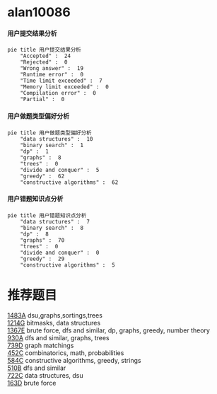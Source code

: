 # alan10086

<!-- tabs:start -->



#### **用户提交结果分析**

```mermaid
pie title 用户提交结果分析
    "Accepted" :  24
    "Rejected" :  0
    "Wrong answer" :  19
    "Runtime error" :  0
    "Time limit exceeded" :  7
    "Memory limit exceeded" :  0
    "Compilation error" :  0
    "Partial" :  0
```

#### **用户做题类型偏好分析**

```mermaid
pie title 用户做题类型偏好分析
    "data structures" :  10
    "binary search" :  1
    "dp" :  1
    "graphs" :  8
    "trees" :  0
    "divide and conquer" :  5
    "greedy" :  62
    "constructive algorithms" :  62
```
#### **用户错题知识点分析**

```mermaid
pie title 用户错题知识点分析
    "data structures" :  7
    "binary search" :  8
    "dp" :  8
    "graphs" :  70
    "trees" :  0
    "divide and conquer" :  0
    "greedy" :  29
    "constructive algorithms" :  5
```



<!-- tabs:end -->
# 推荐题目
[1483A](https://codeforces.com/contest/1483/problem/A)		dsu,graphs,sortings,trees		  
[1214G](https://codeforces.com/contest/1214/problem/G)		bitmasks,
                        data structures		  
[1367E](https://codeforces.com/contest/1367/problem/E)		brute force,
                        dfs and similar,
                        dp,
                        graphs,
                        greedy,
                        number theory		  
[930A](https://codeforces.com/contest/930/problem/A)		dfs and similar,
                        graphs,
                        trees		  
[739D](https://codeforces.com/contest/739/problem/D)		graph matchings		  
[452C](https://codeforces.com/contest/452/problem/C)		combinatorics,
                        math,
                        probabilities		  
[584C](https://codeforces.com/contest/584/problem/C)		constructive algorithms,
                        greedy,
                        strings		  
[510B](https://codeforces.com/contest/510/problem/B)		dfs and similar		  
[722C](https://codeforces.com/contest/722/problem/C)		data structures,
                        dsu		  
[163D](https://codeforces.com/contest/163/problem/D)		brute force		  
